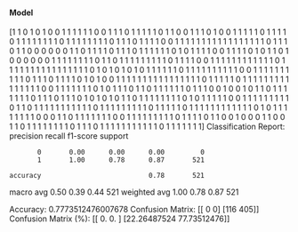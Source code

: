 #### Model
[1 1 0 1 0 1 0 0 1 1 1 1 1 1 0 0 1 1 1 0 1 1 1 1 1 0 1 1 0 0 1 1 1 0 1 0 0
 1 1 1 1 1 0 1 1 1 1 0 1 1 1 1 1 1 1 1 0 1 1 1 1 1 1 1 1 0 1 1 1 0 1 1 1 1
 0 0 1 1 1 1 1 1 1 1 1 1 1 1 1 1 1 1 1 0 1 1 1 0 1 1 0 0 0 0 0 0 1 1 0 1 1
 1 1 0 1 1 1 0 1 1 1 1 1 1 0 1 0 1 1 1 1 0 0 1 1 1 1 0 1 0 1 1 0 1 0 0 0 0
 0 0 1 1 1 1 1 1 1 1 0 1 1 0 1 1 1 1 1 1 1 1 1 0 1 1 1 1 0 0 1 1 1 1 1 1 1
 1 1 1 1 1 0 1 1 1 1 1 1 1 1 1 1 1 1 1 1 1 1 0 1 0 1 0 1 0 1 0 1 1 1 1 1 1
 0 1 1 1 1 1 1 1 1 1 1 0 0 1 1 1 1 1 1 1 1 1 1 0 1 1 1 0 1 1 1 1 0 1 0 1 0
 0 1 1 1 1 1 1 1 1 1 1 1 1 1 1 1 1 0 1 1 1 1 1 0 1 1 1 1 1 1 1 1 1 1 1 1 1
 1 1 0 0 1 1 1 1 1 1 1 0 1 0 1 1 1 0 1 1 0 1 1 1 1 1 1 0 1 1 1 0 0 1 0 0 1
 0 1 1 0 1 1 1 1 1 1 1 0 1 1 1 0 1 1 1 0 1 0 1 0 1 0 1 1 0 1 1 1 1 1 1 1 1
 0 1 0 1 1 1 1 1 0 0 1 1 1 1 1 1 1 1 1 0 1 1 0 1 1 1 1 1 1 1 1 1 1 1 0 1 1
 1 1 1 1 1 1 1 0 1 1 1 1 1 0 1 1 1 1 1 1 1 1 1 1 1 1 0 1 0 1 1 1 1 1 1 1 1
 0 0 0 1 1 0 1 1 1 1 1 1 1 0 0 1 1 1 1 1 1 1 1 1 0 1 1 1 1 0 1 1 0 0 1 0 0
 0 1 1 0 0 1 1 0 1 1 1 1 1 1 1 1 0 1 1 1 0 1 1 1 1 1 1 1 1 1 1 1 0 1 1 1 1
 1 1 1]
Classification Report:
              precision    recall  f1-score   support

           0       0.00      0.00      0.00         0
           1       1.00      0.78      0.87       521

    accuracy                           0.78       521
   macro avg       0.50      0.39      0.44       521
weighted avg       1.00      0.78      0.87       521

Accuracy: 0.7773512476007678
Confusion Matrix:
[[  0   0]
 [116 405]]
Confusion Matrix (%):
[[ 0.          0.        ]
 [22.26487524 77.73512476]]
